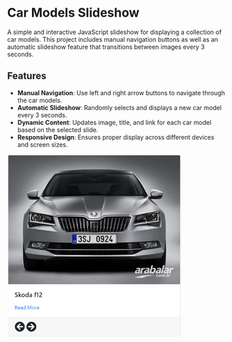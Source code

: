 # Car Models Slideshow

A simple and interactive JavaScript slideshow for displaying a collection of car models. This project includes manual navigation buttons as well as an automatic slideshow feature that transitions between images every 3 seconds.

## Features

- **Manual Navigation**: Use left and right arrow buttons to navigate through the car models.
- **Automatic Slideshow**: Randomly selects and displays a new car model every 3 seconds.
- **Dynamic Content**: Updates image, title, and link for each car model based on the selected slide.
- **Responsive Design**: Ensures proper display across different devices and screen sizes.

<img src="https://github.com/muratozkol/SliderApp/blob/2a2db86c1cfac13d8d2f9bb463d8ed8f0e55feaf/resim_2024-07-20_230100467.png" width="400px" />
